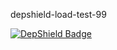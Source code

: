 depshield-load-test-99

[![DepShield Badge](https://cpeters2.dev.depshield.sonatype.org/badges/depshield-load-cpeters2d/depshield-load-test-99/depshield.svg)](https://sonatype.github.io/depshield-github-pages)

